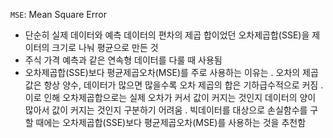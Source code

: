 `MSE`: Mean Square Error
 - 단순히 실제 데이터와 예측 데이터의 편차의 제곱 합이었던 오차제곱합(SSE)을 제이터의 크기로 나눠 평균으로 만든 것
 - 주식 가격 예측과 같은 연속형 데이터를 다룰 때 사용됨
 - 오차제곱합(SSE)보다 평균제곱오차(MSE)를 주로 사용하는 이유는
    . 오차의 제곱 값은 항상 양수, 데이터가 많으면 많을수록 오차 제곱의 합은 기하급수적으로 커짐
    . 이로 인해 오차제곱합으로는 실제 오차가 커서 값이 커지는 것인지 데이터의 양이 많아서 값이 커지는 것인지 구분하기 어려움
    . 빅데이터를 대상으로 손실함수를 구할 때에는 오차제곱합(SSE)보다 평균제곱오차(MSE)를 사용하는 것을 추천함
